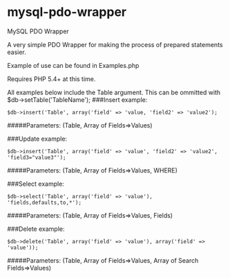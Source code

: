 mysql-pdo-wrapper
=================

MySQL PDO Wrapper

A very simple PDO Wrapper for making the process of prepared statements easier.

Example of use can be found in Examples.php

Requires PHP 5.4+ at this time.

All examples below include the Table argument. This can be ommitted with $db->setTable('TableName');
###Insert example:
```
$db->insert('Table', array('field' => 'value, 'field2' => 'value2');
```
#####Parameters: (Table, Array of Fields=>Values)

###Update example:
```
$db->insert('Table', array('field' => 'value', 'field2' => 'value2', 'field3="value3"');
```
#####Parameters: (Table, Array of Fields=>Values, WHERE)

###Select example:
```
$db->select('Table', array('field' => 'value'), 'fields,defaults,to,*');
```
#####Parameters: (Table, Array of Fields=>Values, Fields)

###Delete example:
```
$db->delete('Table', array('field' => 'value'), array('field' => 'value'));
```
#####Parameters: (Table, Array of Fields=>Values, Array of Search Fields=>Values)